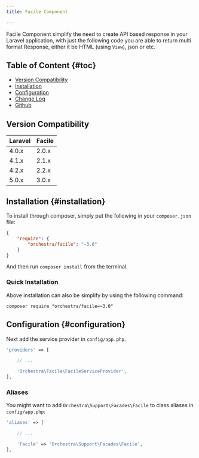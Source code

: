 ```yaml
---
title: Facile Component

---
```


Facile Component simplify the need to create API based response in your Laravel application, with just the following code you are able to return multi format Response, either it be HTML (using `View`), json or etc.

## Table of Content {#toc}

* [Version Compatibility](#compatibility)
* [Installation](#installation)
* [Configuration](#configuration)
* [Change Log]({doc-url}/components/facile/changes#v2-2)
* [Github](https://github.com/orchestral/facile)

<a href="" name="compatibility"></a>
## Version Compatibility

Laravel    | Facile
:----------|:----------
 4.0.x     | 2.0.x
 4.1.x     | 2.1.x
 4.2.x     | 2.2.x
 5.0.x     | 3.0.x

<a href="" name="installation"></a>
## Installation {#installation}

To install through composer, simply put the following in your `composer.json` file:

```json
{
	"require": {
		"orchestra/facile": "~3.0"
	}
}
```

And then run `composer install` from the terminal.

<a href="" name="quick-installation"></a>
### Quick Installation

Above installation can also be simplify by using the following command:

	composer require "orchestra/facile=~3.0"

<a href="" name="configuration"></a>
## Configuration {#configuration}

Next add the service provider in `config/app.php`.

```php
'providers' => [

	// ...

	'Orchestra\Facile\FacileServiceProvider',
],
```

### Aliases

You might want to add `Orchestra\Support\Facades\Facile` to class aliases in `config/app.php`:

```php
'aliases' => [

	// ...

	'Facile' => 'Orchestra\Support\Facades\Facile',
],
```
